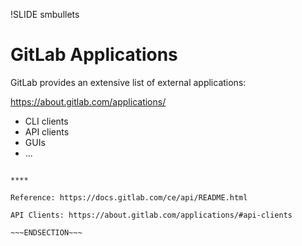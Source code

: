 !SLIDE smbullets
# GitLab Applications

GitLab provides an extensive list of external applications:

https://about.gitlab.com/applications/

* CLI clients
* API clients
* GUIs
* ...

~~~SECTION:handouts~~~

****

Reference: https://docs.gitlab.com/ce/api/README.html

API Clients: https://about.gitlab.com/applications/#api-clients

~~~ENDSECTION~~~

